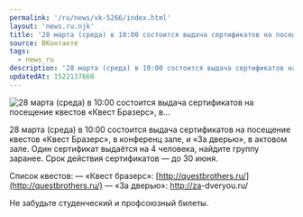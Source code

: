 ```yaml
---
permalink: '/ru/news/vk-5266/index.html'
layout: 'news.ru.njk'
title: '28 марта (среда) в 10:00 состоится выдача сертификатов на посещение квестов «Квест Бразерс», в'
source: ВКонтакте
tags:
  - news_ru
description: '28 марта (среда) в 10:00 состоится выдача сертификатов на посещение квестов «Квест Бразерс», в…'
updatedAt: 1522137660
---
```

![28 марта (среда) в 10:00 состоится выдача сертификатов на посещение квестов «Квест Бразерс», в…](https://sun9-10.userapi.com/impf/EC1CsJLDPv_3E9dWxxL82yzpyfKJM-7u5JgVUA/jl5ozpuq9sg.jpg?size=1280x856&quality=96&sign=9495bcdb6cb428824eb3f89410a7ff6b&c_uniq_tag=H9eeJxlkEZ_W0D-qczNhvDwpPNGzOhyvsR-SlAiErVE&type=album)

28 марта (среда) в 10:00 состоится выдача сертификатов на посещение квестов «Квест Бразерс», в конференц зале, и «За дверью», в актовом зале. Один сертификат выдаётся на 4 человека, найдите группу заранее. Срок действия сертификатов — до 30 июня.

Список квестов:
— «Квест бразерс»: [http://questbrothers.ru/](http://questbrothers.ru/)
— «За дверью»: [http://za](http://za)-dveryou.ru/

Не забудьте студенческий и профсоюзный билеты.
